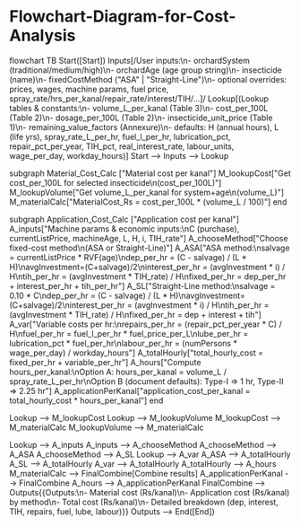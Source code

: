 # Flowchart-Diagram-for-Cost-Analysis
flowchart TB
  Start([Start])
  Inputs[/User inputs:\n- orchardSystem (traditional/medium/high)\n- orchardAge (age group string)\n- insecticide (name)\n- fixedCostMethod (\"ASA\" | \"Straight-Line\")\n- optional overrides: prices, wages, machine params, fuel price, spray_rate/hrs_per_kanal/repair_rate/interest/TIH/...]/
  Lookup[(Lookup tables & constants:\n- volume_L_per_kanal (Table 3)\n- cost_per_100L (Table 2)\n- dosage_per_100L (Table 2)\n- insecticide_unit_price (Table 1)\n- remaining_value_factors (Annexure)\n- defaults: H (annual hours), L (life yrs), spray_rate_L_per_hr, fuel_l_per_hr, lubrication_pct, repair_pct_per_year, TIH_pct, real_interest_rate, labour_units, wage_per_day, workday_hours)]
  Start --> Inputs --> Lookup

  subgraph Material_Cost_Calc ["Material cost per kanal"]
    M_lookupCost["Get cost_per_100L for selected insecticide\n(cost_per_100L)"]
    M_lookupVolume["Get volume_L_per_kanal for system+age\n(volume_L)"]
    M_materialCalc["MaterialCost_Rs = cost_per_100L * (volume_L / 100)"]
  end

  subgraph Application_Cost_Calc ["Application cost per kanal"]
    A_inputs["Machine params & economic inputs:\nC (purchase), currentListPrice, machineAge, L, H, i, TIH_rate"]
    A_chooseMethod["Choose fixed-cost method\n(ASA or Straight-Line)"]
    A_ASA["ASA method:\nsalvage = currentListPrice * RVF(age)\ndep_per_hr = (C - salvage) / (L * H)\navgInvestment=(C+salvage)/2\ninterest_per_hr = (avgInvestment * i) / H\ntih_per_hr = (avgInvestment * TIH_rate) / H\nfixed_per_hr = dep_per_hr + interest_per_hr + tih_per_hr"]
    A_SL["Straight-Line method:\nsalvage = 0.10 * C\ndep_per_hr = (C - salvage) / (L * H)\navgInvestment=(C+salvage)/2\ninterest_per_hr = (avgInvestment * i) / H\ntih_per_hr = (avgInvestment * TIH_rate) / H\nfixed_per_hr = dep + interest + tih"]
    A_var["Variable costs per hr:\nrepairs_per_hr = (repair_pct_per_year * C) / H\nfuel_per_hr = fuel_l_per_hr * fuel_price_per_L\nlube_per_hr = lubrication_pct * fuel_per_hr\nlabour_per_hr = (numPersons * wage_per_day) / workday_hours"]
    A_totalHourly["total_hourly_cost = fixed_per_hr + variable_per_hr"]
    A_hours["Compute hours_per_kanal:\nOption A: hours_per_kanal = volume_L / spray_rate_L_per_hr\nOption B (document defaults): Type-I => 1 hr, Type-II => 2.25 hr"]
    A_applicationPerKanal["application_cost_per_kanal = total_hourly_cost * hours_per_kanal"]
  end

  Lookup --> M_lookupCost
  Lookup --> M_lookupVolume
  M_lookupCost --> M_materialCalc
  M_lookupVolume --> M_materialCalc

  Lookup --> A_inputs
  A_inputs --> A_chooseMethod
  A_chooseMethod --> A_ASA
  A_chooseMethod --> A_SL
  Lookup --> A_var
  A_ASA --> A_totalHourly
  A_SL --> A_totalHourly
  A_var --> A_totalHourly
  A_totalHourly --> A_hours
  M_materialCalc --> FinalCombine[Combine results]
  A_applicationPerKanal --> FinalCombine
  A_hours --> A_applicationPerKanal
  FinalCombine --> Outputs{{Outputs:\n- Material cost (Rs/kanal)\n- Application cost (Rs/kanal) by method\n- Total cost (Rs/kanal)\n- Detailed breakdown (dep, interest, TIH, repairs, fuel, lube, labour)}}
  Outputs --> End([End])
